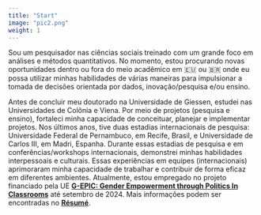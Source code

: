 ```yaml
---
title: "Start"
image: "pic2.png"
weight: 1
---
```


Sou um pesquisador nas ciências sociais treinado com um grande foco em análises e métodos quantitativos. No momento, estou procurando novas oportunidades dentro ou fora do meio acadêmico em 🇪🇺 ou 🇧🇷 onde eu possa utilizar minhas habilidades de várias maneiras para impulsionar a tomada de decisões orientada por dados, inovação/pesquisa e/ou ensino.

Antes de concluir meu doutorado na Universidade de Giessen, estudei nas Universidades de Colônia e Viena. Por meio de projetos (pesquisa e ensino), fortaleci minha capacidade de conceituar, planejar e implementar projetos. Nos últimos anos, tive duas estadias internacionais de pesquisa: Universidade Federal de Pernambuco, em Recife, Brasil, e Universidade de Carlos III, em Madri, Espanha. Durante essas estadias de pesquisa e em conferências/workshops internacionais, demonstrei minhas habilidades interpessoais e culturais. Essas experiências em equipes (internacionais) aprimoraram minha capacidade de trabalhar e contribuir de forma eficaz em diferentes ambientes. Atualmente, estou empregado no projeto financiado pela UE [**G-EPIC: Gender Empowerment through Politics In Classrooms**](https://g-epic.eu) até setembro de 2024. Mais informações podem ser encontradas no [**Résumé**](https://bpkleer.github.io/files/resume-kleer-pt.pdf).

